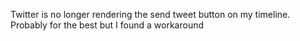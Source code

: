 Twitter is no longer rendering the send tweet button on my timeline. Probably for the best but I found a workaround

